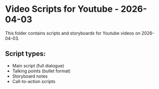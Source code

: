 # Video Scripts for Youtube - 2026-04-03

This folder contains scripts and storyboards for Youtube videos on 2026-04-03.

## Script types:
- Main script (full dialogue)
- Talking points (bullet format)
- Storyboard notes
- Call-to-action scripts
